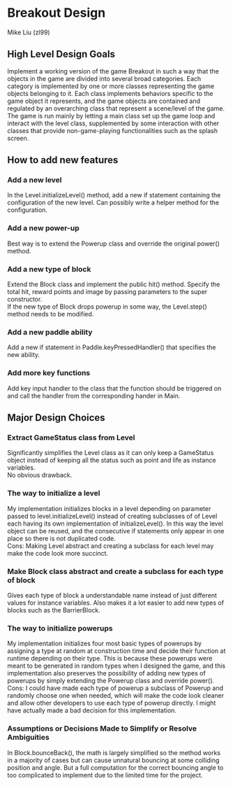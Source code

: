 # Breakout Design
Mike Liu (zl99)

## High Level Design Goals
Implement a working version of the game Breakout in such a way that the objects in the game are divided into several
broad categories. Each category is implemented by one or more classes representing the game objects belonging to it.
Each class implements behaviors specific to the game object it represents, and the game objects are contained and regulated
by an overarching class that represent a scene/level of the game. The game is run mainly by letting a main class set up
the game loop and interact with the level class, supplemented by some interaction with other classes that provide
non-game-playing functionalities such as the splash screen.

## How to add new features
### Add a new level
In the Level.initializeLevel() method, add a new if statement containing the configuration of the new level. Can possibly write
a helper method for the configuration.

### Add a new power-up
Best way is to extend the Powerup class and override the original power() method.

### Add a new type of block
Extend the Block class and implement the public hit() method. Specify the total hit, reward points and image by passing
parameters to the super constructor.  
If the new type of Block drops powerup in some way, the Level.step() method needs to be modified.

### Add a new paddle ability
Add a new if statement in Paddle.keyPressedHandler() that specifies the new ability.

### Add more key functions
Add key input handler to the class that the function should be triggered on and call the handler from the corresponding hander
in Main.

## Major Design Choices
### Extract GameStatus class from Level
Significantly simplifies the Level class as it can only keep a GameStatus object instead of keeping all the status such as
point and life as instance variables.  
No obvious drawback.

### The way to initialize a level
My implementation initializes blocks in a level depending on parameter passed to level.initializeLevel() instead of creating
subclasses of of Level each having its own implementation of initializeLevel(). In this way the level object can be reused,
and the consecutive if statements only appear in one place so there is not duplicated
code.  
Cons: Making Level abstract and creating a subclass for each level may make the code look more succinct.

### Make Block class abstract and create a subclass for each type of block
Gives each type of block a understandable name instead of just different values for instance variables. Also makes it a lot
easier to add new types of blocks such as the BarrierBlock.

### The way to initialize powerups
My implementation initializes four most basic types of powerups by assigning a type at random at construction time and decide
their function at runtime depending on their type. This is because these powerups were meant to be generated in random types
when I designed the game, and this implementation also preserves the possibility of adding new types of powerups by simply
extending the Powerup class and override power().
Cons: I could have made each type of powerup a subclass of Powerup and randomly choose one when needed, which will make the code
look cleaner and allow other developers to use each type of powerup directly. I might have actually made a bad decision for
this implementation.

### Assumptions or Decisions Made to Simplify or Resolve Ambiguities
In Block.bounceBack(), the math is largely simplified so the method works in a majority of cases but can cause unnatural bouncing
at some colliding position and angle. But a full computation for the correct bouncing angle to too complicated to implement due
to the limited time for the project. 